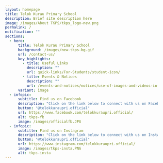 ```yaml
---
layout: homepage
title: Telok Kurau Primary School
description: Brief site description here
image: /images/About TKPS/tkps_logo-new.png
permalink: /
notification: ""
sections:
  - hero:
      title: Telok Kurau Primary School
      background: /images/new-tkps-bg.gif
      url: /contact-us/
      key_highlights:
        - title: Useful Links
          description: ""
          url: quick-links/For-Students/student-icon/
        - title: Events & Notices
          description: ""
          url: /events-and-notices/notices/use-of-images-and-videos-in-publication/
      variant: image
  - infopic:
      subtitle: Find us on Facebook
      description: "Click on the link below to connect with us on Facebook:"
      button: "@telokkuraupri.official"
      url: https://www.facebook.com/telokkuraupri.official/
      alt: tkps-fb
      image: /images/officialfb.JPG
  - infopic:
      subtitle: Find us on Instagram
      description: "Click on the link below to connect with us on Instagram:"
      button: "@telokkuraupri.official"
      url: https://www.instagram.com/telokkuraupri.official/
      image: /images/tkps-insta.PNG
      alt: tkps-insta
---
```

